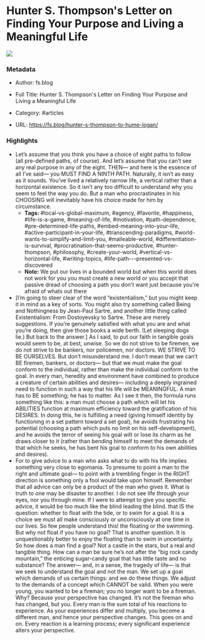 # Hunter S. Thompson's Letter on Finding Your Purpose and Living a Meaningful Life

![](https://readwise-assets.s3.amazonaws.com/static/images/article1.be68295a7e40.png)

### Metadata

- Author: fs.blog
- Full Title: Hunter S. Thompson's Letter on Finding Your Purpose and Living a Meaningful Life
- Category: #articles



- URL: https://fs.blog/hunter-s-thompson-to-hume-logan/

### Highlights

- Let’s assume that you think you have a choice of eight paths to follow (all pre-defined paths, of course). And let’s assume that you can’t see any real purpose in any of the eight. THEN— and here is the essence of all I’ve said— you MUST FIND A NINTH PATH. Naturally, it isn’t as easy as it sounds. You’ve lived a relatively narrow life, a vertical rather than a horizontal existence. So it isn’t any too difficult to understand why you seem to feel the way you do. But a man who procrastinates in his CHOOSING will inevitably have his choice made for him by circumstance.
    - **Tags:** #local-vs-global-maximum, #agency, #favorite, #happiness, #life-is-a-game, #meaning-of-life, #motivation, #path-dependence, #pre-determined-life-paths, #embed-meaning-into-your-life, #active-participant-in-your-life, #transcending-paradigms, #world-wants-to-simplify-and-limit-you, #malleable-world, #differentiation-is-survival, #procratination-that-seems-productive, #hunter-thompson, #philosophy, #create-your-world, #vertical-vs-horizontal-life, #writing-topics, #life-path---presented-vs-discovered
    - **Note:** We put our lives in a bounded world but when this world does not work for you you must create a new world or you accept that passive dread of choosing a path you don't want just because you're afraid of whats out there
- [I’m going to steer clear of the word “existentialism,” but you might keep it in mind as a key of sorts. You might also try something called Being and Nothingness by Jean-Paul Sartre, and another little thing called Existentialism: From Dostoyevsky to Sartre. These are merely suggestions. If you’re genuinely satisfied with what you are and what you’re doing, then give those books a wide berth. (Let sleeping dogs lie.) But back to the answer.]
  As I said, to put our faith in tangible goals would seem to be, at best, unwise. So we do not strive to be firemen, we do not strive to be bankers, nor policemen, nor doctors. WE STRIVE TO BE OURSELVES. But don’t misunderstand me. I don’t mean that we can’t BE firemen, bankers, or doctors— but that
  we must make the goal conform to the individual, rather than make the individual conform to the goal.
  In every man, heredity and environment have combined to produce a creature of certain abilities and desires— including a deeply ingrained need to function in such a way that his life will be MEANINGFUL. A man has to BE something; he has to matter.
  As I see it then, the formula runs something like this: a man must choose a path which will let his ABILITIES function at maximum efficiency toward the gratification of his DESIRES.
  In doing this, he is fulfilling a need (giving himself identity by functioning in a set pattern toward a set goal), he avoids frustrating his potential (choosing a path which puts no limit on his self-development), and he avoids the terror of seeing his goal wilt or lose its charm as he draws closer to it (rather than bending himself to meet the demands of that which he seeks, he has bent his goal to conform to his own abilities and desires).
- For to give advice to a man who asks what to do with his life implies something very close to egomania. To presume to point a man to the right and ultimate goal— to point with a trembling finger in the RIGHT direction is something only a fool would take upon himself.
  Remember that all advice can only be a product of the man who gives it. What is truth to one may be disaster to another. I do not see life through your eyes, nor you through mine. If I were to attempt to give you specific advice, it would be too much like the blind leading the blind.
  that IS the question: whether to float with the tide, or to swim for a goal. It is a choice we must all make consciously or unconsciously at one time in our lives. So few people understand this! the floating or the swimming. But why not float if you have no goal? That is another question. It is unquestionably better to enjoy the floating than to swim in uncertainty. So how does a man find a goal? Not a castle in the stars, but a real and tangible thing. How can a man be sure he’s not after the “big rock candy mountain,” the enticing sugar-candy goal that has little taste and no substance?
  The answer— and, in a sense, the tragedy of life— is that we seek to understand the goal and not the man. We set up a goal which demands of us certain things: and we do these things. We adjust to the demands of a concept which CANNOT be valid. When you were young, you wanted to be a fireman; you no longer want to be a fireman. Why? Because your perspective has changed. It’s not the fireman who has changed, but you.
  Every man is the sum total of his reactions to experience. As your experiences differ and multiply, you become a different man, and hence your perspective changes. This goes on and on. Every reaction is a learning process; every significant experience alters your perspective.
